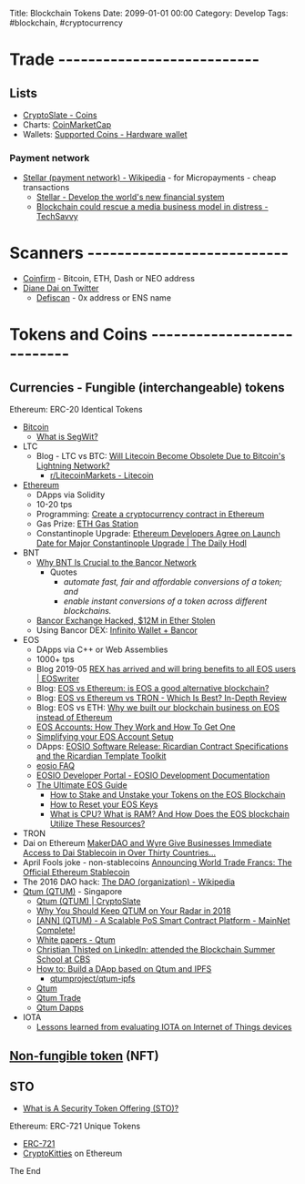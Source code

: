 Title: Blockchain Tokens
Date: 2099-01-01 00:00
Category: Develop
Tags: #blockchain, #cryptocurrency

# Trade ---------------------------

## Lists

* [CryptoSlate - Coins](https://cryptoslate.com/coins/)
* Charts: [CoinMarketCap](https://coinmarketcap.com/all/views/all/)
* Wallets: [Supported Coins - Hardware wallet](https://shop.ledger.com/pages/supported-crypto-assets/)

### Payment network

* [Stellar (payment network) - Wikipedia](https://en.wikipedia.org/wiki/Stellar_(payment_network)) - for Micropayments - cheap transactions
    * [Stellar - Develop the world's new financial system](https://www.stellar.org/)
    * [Blockchain could rescue a media business model in distress - TechSavvy](https://techsavvy.media/blockchain-could-rescue-a-media-business-model-in-distress/)

# Scanners ---------------------------

* [Coinfirm](https://www.coinfirm.com/) - Bitcoin, ETH, Dash or NEO address
* [Diane Dai on Twitter](https://twitter.com/Diane_0320/status/1124942773872775168)
    * [Defiscan](https://defiscan.io/) - 0x address or ENS name

# Tokens and Coins ---------------------------

## Currencies - Fungible (interchangeable) tokens

Ethereum: ERC-20 Identical Tokens  

* [Bitcoin](https://en.wikipedia.org/wiki/Bitcoin)
    * [What is SegWit?](https://www.cryptocompare.com/coins/guides/what-is-segwit/)
* LTC
    * Blog - LTC vs BTC: [Will Litecoin Become Obsolete Due to Bitcoin's Lightning Network?](https://www.cryptoglobe.com/latest/2019/04/will-litecoin-become-obsolete-lightning-network/)
        * [r/LitecoinMarkets - Litecoin](https://www.reddit.com/r/LitecoinMarkets/comments/bg1fl4/litecoin/)
* [Ethereum](https://ethereum.org/)
    * DApps via Solidity
    * 10-20 tps
    * Programming: [Create a cryptocurrency contract in Ethereum](https://ethereum.org/token)
    * Gas Prize: [ETH Gas Station](https://ethgasstation.info/)
    * Constantinople Upgrade: [Ethereum Developers Agree on Launch Date for Major Constantinople Upgrade | The Daily Hodl](https://dailyhodl.com/2018/12/08/ethereum-developers-agree-on-launch-date-for-major-constantinople-upgrade/)
* BNT
    * [Why BNT Is Crucial to the Bancor Network](https://blog.bancor.network/why-bnt-is-crucial-to-the-bancor-network-e102c964bcbf)
        * Quotes
            * _automate fast, fair and affordable conversions of a token; and_
            * _enable instant conversions of a token across different blockchains._
    * [Bancor Exchange Hacked, $12M in Ether Stolen](https://cryptoslate.com/bancor-exchange-hacked-12m-in-ether-stolen/)
    * Using Bancor DEX: [Infinito Wallet + Bancor](https://twitter.com/InfinitoWallet/status/1123935443677061121)
* EOS
    * DApps via C++ or Web Assemblies
    * 1000+ tps
    * Blog 2019-05 [REX has arrived and will bring benefits to all EOS users | EOSwriter](https://www.eoswriter.io/2099_rex-has-arrived-and-will-bring-benefits-to-all-eos-users.eos)
    * Blog: [EOS vs Ethereum: is EOS a good alternative blockchain?](https://espeoblockchain.com/blog/eos-vs-ethereum/)
    * Blog: [EOS vs Ethereum vs TRON - Which Is Best? In-Depth Review](https://blokt.com/guides/eos-vs-ethereum-vs-tron-review)
    * Blog: EOS vs ETH: [Why we built our blockchain business on EOS instead of Ethereum](https://venturebeat.com/2019/04/13/why-we-built-our-blockchain-business-on-eos-instead-of-ethereum/)
    * [EOS Accounts: How They Work and How To Get One](https://medium.com/@blockgenic/eos-accounts-how-they-work-and-how-to-get-one-87019c0f7bc7)
    * [Simplifying your EOS Account Setup](https://medium.com/imtoken/new-features-simplifying-your-eos-account-setup-39f4445759fd)
    * DApps: [EOSIO Software Release: Ricardian Contract Specifications and the Ricardian Template Toolkit](https://medium.com/eosio/eosio-software-release-ricardian-contract-specifications-and-the-ricardian-template-toolkit-a0db787429d1)
    * [eosio FAQ](https://eos.io/faq)
    * [EOSIO Developer Portal - EOSIO Development Documentation](https://developers.eos.io/)
    * [The Ultimate EOS Guide](https://medium.com/coinmonks/the-ultimate-eos-guide-143d5e59e68d)
        * [How to Stake and Unstake your Tokens on the EOS Blockchain](https://helpdesk.eostoolkit.io/hc/en-us/articles/360013090031-How-to-Stake-and-Unstake-your-Tokens-on-the-EOS-Blockchain)
        * [How to Reset your EOS Keys](https://helpdesk.eostoolkit.io/hc/en-us/articles/360012853592-How-to-Reset-your-EOS-Keys)
        * [What is CPU? What is RAM? And How Does the EOS blockchain Utilize These Resources?](https://medium.com/@eosasia/what-is-cpu-what-is-ram-and-how-does-the-eos-blockchain-utilize-these-resources-a7a52e158652)
* TRON
* Dai on Ethereum 
    [MakerDAO and Wyre Give Businesses Immediate Access to Dai Stablecoin in Over Thirty Countries…](https://medium.com/makerdao/makerdao-and-wyre-give-businesses-immediate-access-to-dai-stablecoin-in-over-thirty-countries-4fe94957c730)
* April Fools joke - non-stablecoins [Announcing World Trade Francs: The Official Ethereum Stablecoin](https://blog.ethereum.org/2018/04/01/announcing-world-trade-francs-official-ethereum-stablecoin/)
* The 2016 DAO hack: [The DAO (organization) - Wikipedia](https://en.wikipedia.org/wiki/The_DAO_(organization))
* [Qtum (QTUM)](https://en.bitcoinwiki.org/wiki/Qtum) - Singapore
    * [Qtum (QTUM) | CryptoSlate](https://cryptoslate.com/coins/qtum/)
    * [Why You Should Keep QTUM on Your Radar in 2018](https://cryptoslate.com/keep-qtum-radar-2018/)
    * [[ANN] (QTUM) - A Scalable PoS Smart Contract Platform - MainNet Complete!](https://bitcointalk.org/index.php?topic=1720632.0)
    * [White papers - Qtum](https://qtum.org/en/white-papers)
    * [Christian Thisted on LinkedIn: attended the Blockchain Summer School at CBS](https://www.linkedin.com/feed/update/urn:li:activity:6436220506533294080/)
    * [How to: Build a DApp based on Qtum and IPFS](https://blog.qtum.org/how-to-build-a-dapp-based-on-qtum-and-ipfs-692bc3ab607a)
        * [qtumproject/qtum-ipfs](https://github.com/qtumproject/qtum-ipfs)
    * [Qtum](https://everipedia.org/wiki/lang_en/qtum/#roadmap)
    * [Qtum Trade](https://qtumeco.io/market)
    * [Qtum Dapps](https://qtumeco.io/dapps)
* IOTA
    * [Lessons learned from evaluating IOTA on Internet of Things devices](https://hackernoon.com/lessons-learned-from-evaluating-iota-on-internet-of-things-devices-a44575e606de)

## [Non-fungible token](https://en.wikipedia.org/wiki/Non-fungible_token) (NFT)

## STO

* [What is A Security Token Offering (STO)?](https://www.chainbits.com/cryptocurrencies/what-is-a-security-token-offering/)

Ethereum: ERC-721 Unique Tokens  

* [ERC-721](http://erc721.org/)
* [CryptoKitties](https://en.wikipedia.org/wiki/CryptoKitties) on Ethereum


The End